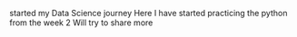 started my Data Science journey 
Here I have started practicing the python from the week 2 
Will try to share more 
